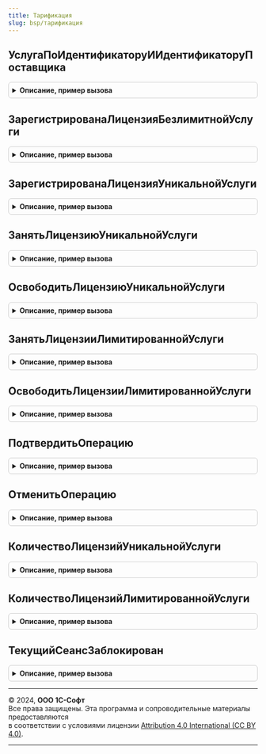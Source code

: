 ```yaml
---
title: Тарификация
slug: bsp/тарификация
---
```



## УслугаПоИдентификаторуИИдентификаторуПоставщика
<details style="margin: 1em 0; padding: 0.5em; border: 1px solid #ccc; border-radius: 6px;">

<summary style="font-weight: bold; cursor: pointer;">Описание, пример вызова</summary>

```bsl

// Возвращает ссылку на услугу по ее идентификатору и идентификатору поставщика услуги.
// @skip-warning ПустойМетод - особенность реализации.
//
// Параметры:
//  ИдентификаторУслуги - Строка - идентификатор услуги.
//  ИдентификаторПоставщика - Строка - идентификатор поставщика.
//	ВызыватьИсключение - Булево - флаг необходимости вызвать исключение в случае если услуга не найдена
//
// Возвращаемое значение:
//  СправочникСсылка.УслугиСервиса - ссылка на услугу.
//
Функция УслугаПоИдентификаторуИИдентификаторуПоставщика(Знач ИдентификаторУслуги, Знач ИдентификаторПоставщика, ВызыватьИсключение = Истина) Экспорт
```

Пример вызова
```bsl
Результат = Тарификация.УслугаПоИдентификаторуИИдентификаторуПоставщика(ИдентификаторУслуги, ИдентификаторПоставщика, ВызыватьИсключение);
```
</details>

## ЗарегистрированаЛицензияБезлимитнойУслуги
<details style="margin: 1em 0; padding: 0.5em; border: 1px solid #ccc; border-radius: 6px;">

<summary style="font-weight: bold; cursor: pointer;">Описание, пример вызова</summary>

```bsl

// Проверяет, позволяет ли система тарификации сервиса использование указанной безлимитной услуге
// указанному пользователю.
// @skip-warning ПустойМетод - особенность реализации.
//
// Параметры:
//  ИдентификаторПоставщика - Строка - уникальный строковый идентификатор (код) поставщика услуг в сервисе.
//  ИдентификаторУслуги - Строка - уникальный строковый идентификатор (код) услуги в сервисе.
//
// Возвращаемое значение:
//  Булево - результат проверки (Истина = лицензия зарегистрирована).
//
Функция ЗарегистрированаЛицензияБезлимитнойУслуги(ИдентификаторПоставщика, ИдентификаторУслуги) Экспорт
```

Пример вызова
```bsl
Результат = Тарификация.ЗарегистрированаЛицензияБезлимитнойУслуги(ИдентификаторПоставщика, ИдентификаторУслуги) 
```
</details>

## ЗарегистрированаЛицензияУникальнойУслуги
<details style="margin: 1em 0; padding: 0.5em; border: 1px solid #ccc; border-radius: 6px;">

<summary style="font-weight: bold; cursor: pointer;">Описание, пример вызова</summary>

```bsl

// Проверяет, зарегистрирован ли в системе тарификации сервиса указанный идентификатор
// лицензии на использование указанной уникальной лимитированной услуги.
// @skip-warning ПустойМетод - особенность реализации.
//
// Параметры:
//  ИдентификаторПоставщика - Строка - уникальный строковый идентификатор (код) поставщика услуг в сервисе.
//  ИдентификаторУслуги - Строка - уникальный строковый идентификатор (код) услуги в сервисе.
//  ИмяЛицензии - Строка - Строка(200) уникальное строковое представление лицензии, ПОНЯТНОЕ ПОЛЬЗОВАТЕЛЮ.
//  КонтекстЛицензии - Строка - Строка (200), контекст лицензии.
//
// Возвращаемое значение:
//  Булево - результат проверки (Истина = лицензия зарегистрирована).
//
Функция ЗарегистрированаЛицензияУникальнойУслуги(ИдентификаторПоставщика, ИдентификаторУслуги, ИмяЛицензии, КонтекстЛицензии = "") Экспорт
```

Пример вызова
```bsl
Результат = Тарификация.ЗарегистрированаЛицензияУникальнойУслуги(ИдентификаторПоставщика, ИдентификаторУслуги, ИмяЛицензии, КонтекстЛицензии);
```
</details>

## ЗанятьЛицензиюУникальнойУслуги
<details style="margin: 1em 0; padding: 0.5em; border: 1px solid #ccc; border-radius: 6px;">

<summary style="font-weight: bold; cursor: pointer;">Описание, пример вызова</summary>

```bsl

// Выполняет попытку получить лицензию на использование уникальной услуги в системе тарификации сервиса.
// @skip-warning ПустойМетод - особенность реализации.
//
// Параметры:
//  ИдентификаторПоставщика - Строка - уникальный строковый идентификатор (код) поставщика услуг в сервисе.
//  ИдентификаторУслуги - Строка - уникальный строковый идентификатор (код) услуги в сервисе.
//  ИмяЛицензии - Строка - Строка(200) уникальное строковое представление лицензии, ПОНЯТНОЕ ПОЛЬЗОВАТЕЛЮ.
//  ИдентификаторОперации - УникальныйИдентификатор - уникальный идентификатор операции, потребуется для подтверждения.
//  КонтекстЛицензии - Строка - Строка(200) контекст лицензия, указывающий уникальность лицензии.
//
// Возвращаемое значение:
//  Структура - со свойствами:
//    * Результат - Булево - результат выполнения (Истина = лицензия успешно получена).
//    * ДоступноЛицензий - Число - максимально доступное абоненту количество лицензий на указанную услугу (если "-1", значит неограниченное количество).
//    * ЗанятоЛицензий - Число - количество уже полученных (использованных) лицензий на услугу.
//    * СвободноЛицензий - Число - количество свободных лицензий (если "-1", значит неограниченное количество).
//
Функция ЗанятьЛицензиюУникальнойУслуги(ИдентификаторПоставщика, ИдентификаторУслуги, ИмяЛицензии, ИдентификаторОперации, КонтекстЛицензии = "") Экспорт
```

Пример вызова
```bsl
Результат = Тарификация.ЗанятьЛицензиюУникальнойУслуги(ИдентификаторПоставщика, ИдентификаторУслуги, ИмяЛицензии, ИдентификаторОперации, КонтекстЛицензии);
```
</details>

## ОсвободитьЛицензиюУникальнойУслуги
<details style="margin: 1em 0; padding: 0.5em; border: 1px solid #ccc; border-radius: 6px;">

<summary style="font-weight: bold; cursor: pointer;">Описание, пример вызова</summary>

```bsl

// Выполняет попытку освободить лицензию на уникальную услугу в системе тарификации сервиса.
// @skip-warning ПустойМетод - особенность реализации.
//
// Параметры:
//  ИдентификаторПоставщика - Строка - уникальный строковый идентификатор (код) поставщика услуг в сервисе.
//  ИдентификаторУслуги - Строка - уникальный строковый идентификатор (код) услуги в сервисе.
//  ИмяЛицензии - Строка - Строка(200) уникальное строковое представление лицензии, ПОНЯТНОЕ ПОЛЬЗОВАТЕЛЮ.
//  ИдентификаторОперации - УникальныйИдентификатор - уникальный идентификатор операции, потребуется для подтверждения.
//  КодОбластиДанных - Число - код области данных (если мы вызываем функцию из неразделенного сеанса).
//  КонтекстЛицензии - Строка - Строка(200) контекст лицензия, указывающий уникальность лицензии.
//  УдалитьЛицензиюВоВсехОбластяхДанных - Булево - удалять или нет данную лицензию по областям данных.
//
// Возвращаемое значение:
//  Булево - результат выполнения (Истина = лицензия успешно освобождена, Ложь - данная лицензия не была найдена).
//
Функция ОсвободитьЛицензиюУникальнойУслуги(ИдентификаторПоставщика, ИдентификаторУслуги, ИмяЛицензии, Экспорт
```

Пример вызова
```bsl
Результат = Тарификация.ОсвободитьЛицензиюУникальнойУслуги(ИдентификаторПоставщика, ИдентификаторУслуги, ИмяЛицензии, );
```
</details>

## ЗанятьЛицензииЛимитированнойУслуги
<details style="margin: 1em 0; padding: 0.5em; border: 1px solid #ccc; border-radius: 6px;">

<summary style="font-weight: bold; cursor: pointer;">Описание, пример вызова</summary>

```bsl

// Выполняет попытку получить лицензии на использование лимитированной услуги в сервисе.
// @skip-warning ПустойМетод - особенность реализации.
//
// Параметры:
//  ИдентификаторПоставщика - Строка - уникальный строковый идентификатор (код) поставщика услуг в сервисе.
//  ИдентификаторУслуги - Строка - уникальный строковый идентификатор (код) услуги в сервисе.
//  КоличествоЛицензий - Число - требуемое количество лицензий (натуральное число, 10 разрядов).
//  КодОбластиДанных - Число - код области данных (если мы вызываем функцию из неразделенного сеанса).
//
// Возвращаемое значение:
//  Структура - со свойствами:
//    * Результат - Булево - результат выполнения (Истина = лицензия успешно получена).
//    * ДоступноЛицензий - Число - максимально доступное абоненту количество лицензий на указанную услугу (если "-1", значит неограниченное количество).
//    * ЗанятоЛицензий - Число - количество уже полученных (использованных) лицензий на услугу.
//    * СвободноЛицензий - Число - количество свободных лицензий (если "-1", значит неограниченное количество).
//
Функция ЗанятьЛицензииЛимитированнойУслуги(ИдентификаторПоставщика, ИдентификаторУслуги, КоличествоЛицензий, КодОбластиДанных = Неопределено) Экспорт
```

Пример вызова
```bsl
Результат = Тарификация.ЗанятьЛицензииЛимитированнойУслуги(ИдентификаторПоставщика, ИдентификаторУслуги, КоличествоЛицензий, КодОбластиДанных);
```
</details>

## ОсвободитьЛицензииЛимитированнойУслуги
<details style="margin: 1em 0; padding: 0.5em; border: 1px solid #ccc; border-radius: 6px;">

<summary style="font-weight: bold; cursor: pointer;">Описание, пример вызова</summary>

```bsl

// Выполняет попытку освободить лицензии на использование лимитированной услуги в сервисе.
// @skip-warning ПустойМетод - особенность реализации.
//
// Параметры:
//  ИдентификаторПоставщика - Строка - уникальный строковый идентификатор (код) поставщика услуг в сервисе.
//  ИдентификаторУслуги - Строка - уникальный строковый идентификатор (код) услуги в сервисе.
//  КоличествоЛицензий - Число - требуемое количество лицензий (натуральное число, 10 разрядов).
//  КодОбластиДанных - Число - код области данных (если мы вызываем функцию из неразделенного сеанса).
//
// Возвращаемое значение:
//  Булево - результат выполнения (Истина = лицензия успешно освобождена).
//
Функция ОсвободитьЛицензииЛимитированнойУслуги(ИдентификаторПоставщика, ИдентификаторУслуги, КоличествоЛицензий, КодОбластиДанных = Неопределено) Экспорт
```

Пример вызова
```bsl
Результат = Тарификация.ОсвободитьЛицензииЛимитированнойУслуги(ИдентификаторПоставщика, ИдентификаторУслуги, КоличествоЛицензий, КодОбластиДанных);
```
</details>

## ПодтвердитьОперацию
<details style="margin: 1em 0; padding: 0.5em; border: 1px solid #ccc; border-radius: 6px;">

<summary style="font-weight: bold; cursor: pointer;">Описание, пример вызова</summary>

```bsl

// Выполняет подтверждение ранее запрошенной операции с лицензиями (получение или освобождение).
// @skip-warning ПустойМетод - особенность реализации.
//
// Параметры:
//  ИдентификаторОперации - УникальныйИдентификатор - идентификатор операции, который передавался при запросе операции.
//
// Возвращаемое значение:
//  Булево - результат операции (Истина = операция подтверждена).
//
Функция ПодтвердитьОперацию(ИдентификаторОперации) Экспорт
```

Пример вызова
```bsl
Результат = Тарификация.ПодтвердитьОперацию(ИдентификаторОперации) 
```
</details>

## ОтменитьОперацию
<details style="margin: 1em 0; padding: 0.5em; border: 1px solid #ccc; border-radius: 6px;">

<summary style="font-weight: bold; cursor: pointer;">Описание, пример вызова</summary>

```bsl

// Выполняет отмену ранее запрошенной операции с лицензиями (получение или освобождение).
// @skip-warning ПустойМетод - особенность реализации.
//
// Параметры:
//  ИдентификаторОперации - УникальныйИдентификатор - идентификатор операции, который передавался при запросе операции.
//
// Возвращаемое значение:
//    Булево - результат операции (Истина = операция отменена).
//
Функция ОтменитьОперацию(ИдентификаторОперации) Экспорт
```

Пример вызова
```bsl
Результат = Тарификация.ОтменитьОперацию(ИдентификаторОперации) 
```
</details>

## КоличествоЛицензийУникальнойУслуги
<details style="margin: 1em 0; padding: 0.5em; border: 1px solid #ccc; border-radius: 6px;">

<summary style="font-weight: bold; cursor: pointer;">Описание, пример вызова</summary>

```bsl

// Выполняет попытку получить количество свободных лицензий на использование уникальной услуги в системе тарификации сервиса.
// @skip-warning ПустойМетод - особенность реализации.
//
// Параметры:
//  ИдентификаторПоставщика - Строка - уникальный строковый идентификатор (код) поставщика услуг в сервисе.
//  ИдентификаторУслуги - Строка - уникальный строковый идентификатор (код) услуги в сервисе.
//
// Возвращаемое значение:
//  Структура - с ключами:
//    * ДоступноЛицензий - Число - максимально доступное абоненту количество лицензий на указанную услугу (если "-1", значит неограниченное количество).
//    * ЗанятоЛицензий - Число - количество уже полученных (использованных) лицензий на услугу.
//    * СвободноЛицензий - Число - количество свободных лицензий (если "-1", значит неограниченное количество).
//
Функция КоличествоЛицензийУникальнойУслуги(ИдентификаторПоставщика, ИдентификаторУслуги) Экспорт
```

Пример вызова
```bsl
Результат = Тарификация.КоличествоЛицензийУникальнойУслуги(ИдентификаторПоставщика, ИдентификаторУслуги) 
```
</details>

## КоличествоЛицензийЛимитированнойУслуги
<details style="margin: 1em 0; padding: 0.5em; border: 1px solid #ccc; border-radius: 6px;">

<summary style="font-weight: bold; cursor: pointer;">Описание, пример вызова</summary>

```bsl

// Выполняет попытку получить количество лицензий лимитированной услуги в сервисе.
// @skip-warning ПустойМетод - особенность реализации.
//
// Параметры:
//  ИдентификаторПоставщика - Строка - уникальный строковый идентификатор (код) поставщика услуг в сервисе.
//  ИдентификаторУслуги - Строка - уникальный строковый идентификатор (код) услуги в сервисе.
//  КодОбластиДанных - Число - код области данных (если мы вызываем функцию из неразделенного сеанса).
//
// Возвращаемое значение:
//  Структура - с ключами:
//    * ДоступноЛицензий - Число - максимально доступное абоненту количество лицензий на указанную услугу (если "-1", значит неограниченное количество).
//    * ЗанятоЛицензий - Число - количество уже полученных (использованных) лицензий на услугу.
//    * СвободноЛицензий - Число - количество свободных лицензий (если "-1", значит неограниченное количество).
//
Функция КоличествоЛицензийЛимитированнойУслуги(ИдентификаторПоставщика, ИдентификаторУслуги, КодОбластиДанных = Неопределено) Экспорт
```

Пример вызова
```bsl
Результат = Тарификация.КоличествоЛицензийЛимитированнойУслуги(ИдентификаторПоставщика, ИдентификаторУслуги, КодОбластиДанных);
```
</details>

## ТекущийСеансЗаблокирован
<details style="margin: 1em 0; padding: 0.5em; border: 1px solid #ccc; border-radius: 6px;">

<summary style="font-weight: bold; cursor: pointer;">Описание, пример вызова</summary>

```bsl

// Возвращает признак блокировки текущего сеанса тарификацией.
//
// Возвращаемое значение:
//  Булево -
Функция ТекущийСеансЗаблокирован() Экспорт
```

Пример вызова
```bsl
Результат = Тарификация.ТекущийСеансЗаблокирован() 
```
</details>

---

© 2024, **ООО 1С-Софт**  
Все права защищены. Эта программа и сопроводительные материалы предоставляются  
в соответствии с условиями лицензии [Attribution 4.0 International (CC BY 4.0)](https://creativecommons.org/licenses/by/4.0/legalcode).

---
